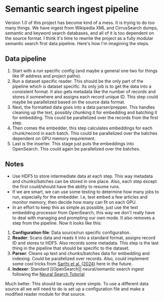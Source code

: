 # Semantic search ingest pipeline

Version 1.0 of this project has become kind of a mess. It is trying to do too many things. We have ingest from Wikipedia XML and CirrusSearch dumps, semantic and keyword search databases, and all of it is too dependent on the source format. I think it's time to rewrite the project as a fully modular semantic search first data pipeline. Here's how I'm imagining the steps.

## Data pipeline

1. Start with a run specific config (and maybe a general one two for things like IP address and project paths).
2. Run a dataset specific reader. This should be the only part of the pipeline which is dataset specific. Its only job is to get the data into a consistent format. It also gets metadata like the number of records and stores it somewhere and assigns each record unique ID. This step could maybe be parallelized based on the source data format.
3. Next, the formatted data goes into a data parser/prepper. This handles cleaning up the text, possibly chunking it for embedding and batching it for embedding. This could be parallelized over the records from the first step.
4. Then comes the embedder, this step calculates embeddings for each chunk/record in each batch. This could be parallelized over the batches dependent on GPU memory requirement.
5. Last is the inserter. This stage just puts the embeddings into OpenSearch. This could again be parallelized over the batches.

## Notes

- Use HDF5 to store intermediate data at each step. This way metadata and chunks/batches can be stored in one place. Also, each step except the first could/should have the ability to resume runs.
- If we are smart, we can use some testing to determine how many jobs to run, especially for the embedder. I.e, test embed a few articles and monitor memory, then decide how many can fit on each GPU.
- In an effort to keep this as simple as possible, just use the text embedding processor from OpenSearch, this way we don't really have to deal with managing and prompting our own mode. It also removes a step from the pipeline. Now it looks like this:

1. **Configuration file**: Data source/run specific configuration.
2. **Reader**: Scans data and reads it into a standard format, assigns record ID and stores to HDF5. Also records some metadata. This step is the last thing in the pipeline that should be specific to the dataset.
3. **Parser**: Cleans up text and chunks/batches data for embedding and indexing. Could be parallelized over records. Also, could implement some cool tricks from [Sarthi et al. (2024)](http://arxiv.org/abs/2401.18059) here in the future.
4. **Indexer**: Standard [[OpenSearch]] neural/semantic search ingest following the [Neural Search Tutorial](https://opensearch.org/docs/latest/search-plugins/neural-search-tutorial#step-1a-choose-a-language-model)

Much better. This should be vastly more simple. To use a different data source all we will need to do is set up a configuration file and make a modified reader module for that source.
